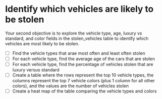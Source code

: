 # Identify which vehicles are likely to be stolen

Your second objective is to explore the vehicle type, age, luxury vs standard, and color fields in the stolen_vehicles table to identify which vehicles are most likely to be stolen.

- [ ] Find the vehicle types that arae most often and least often stolen
- [ ] For each vehicle type, find the average age of the cars that are stolen
- [ ] For each vehicle type, find the percentage of vehicles stolen that are luxury versus standard
- [ ] Create a table where the rows represent the top 10 vehicle types, the columns represent the top 7 vehicle colors (plus 1 column for all other colors), and the values are the number of vehicles stolen
- [ ] Create a heat map of the table comparing the vehicle types and colors